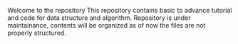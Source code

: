 Welcome to the repository 
This repository contains basic to advance tutorial and code for data structure and algorithm. 
Repository is under maintainance, contents will be organized as of now the files are not properly structured. 
